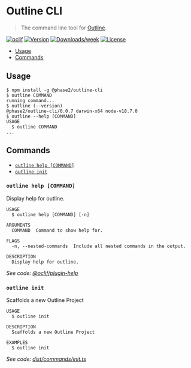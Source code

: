 Outline CLI
=================

> The command line tool for [Outline](https://github.com/phase2/outline).

[![oclif](https://img.shields.io/badge/cli-oclif-brightgreen.svg)](https://oclif.io)
[![Version](https://img.shields.io/npm/v/@phase2/outline-cli.svg)](https://npmjs.org/package/@phase2/outline-cli)
[![Downloads/week](https://img.shields.io/npm/dw/@phase2/outline-cli.svg)](https://npmjs.org/package/@phase2/outline-cli)
[![License](https://img.shields.io/npm/l/@phase2/outline-cli.svg)](https://github.com/phase2/outline/blob/next/packages/outline-cli/package.json)

<!-- toc -->
* [Usage](#usage)
* [Commands](#commands)
<!-- tocstop -->
## Usage

<!-- usage -->
```sh-session
$ npm install -g @phase2/outline-cli
$ outline COMMAND
running command...
$ outline (--version)
@phase2/outline-cli/0.0.7 darwin-x64 node-v18.7.0
$ outline --help [COMMAND]
USAGE
  $ outline COMMAND
...
```
<!-- usagestop -->
## Commands

<!-- commands -->
* [`outline help [COMMAND]`](#outline-help-command)
* [`outline init`](#outline-init)

### `outline help [COMMAND]`

Display help for outline.

```
USAGE
  $ outline help [COMMAND] [-n]

ARGUMENTS
  COMMAND  Command to show help for.

FLAGS
  -n, --nested-commands  Include all nested commands in the output.

DESCRIPTION
  Display help for outline.
```

_See code: [@oclif/plugin-help](https://github.com/oclif/plugin-help/blob/v5.1.12/src/commands/help.ts)_

### `outline init`

Scaffolds a new Outline Project

```
USAGE
  $ outline init

DESCRIPTION
  Scaffolds a new Outline Project

EXAMPLES
  $ outline init
```

_See code: [dist/commands/init.ts](https://github.com/phase2/outline/blob/v0.0.7/dist/commands/init.ts)_

